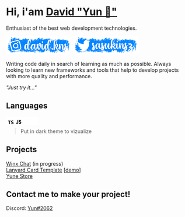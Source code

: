 # Hi, i'am [David "Yun 🌸"](https://github.com/davidszz)

Enthusiast of the best web development technologies.

[![Instagram](/assets/instagram.png)](https://instagram.com/david.icream) [![Twitter](./assets/twitter.png)](https://twitter.com/sasukinsz)

Writing code daily in search of learning as much as possible. Always looking to learn new frameworks and tools that help to develop projects with more quality and performance.

*"Just try it..."*

## Languages
<a href="https://www.w3schools.com/typescript/" target="_blank"><img align="left" alt="Typescript" width="22px" src="./assets/typescript.svg" /></a>
<a href="https://www.w3schools.com/javascript/" target="_blank"><img align="left" alt="Javascript" width="22px" src="./assets/javascript.svg" /></a>
<a href="https://www.w3schools.com/html/" target="_blank"><img align="left" alt="Html" width="22px" src="./assets/html.svg" /></a>
<a href="https://www.w3schools.com/css/" target="_blank"><img align="left" alt="Css" width="22px" src="./assets/css.svg" /></a>
<br/>

> Put in dark theme to vizualize

## Projects
[Winx Chat](https://github.com/davidszz/winx-chat) (in progress)
<br/>
[Lanyard Card Template](https://github.com/davidszz/lanyard-card-example) [[demo](https://lanyard-card-example.netlify.app)]
<br/>
[Yune Store](https://yunestore.xyz)

## Contact me to make your project!
Discord: [Yun#2062](https://discord.com/users/757379507358531675)
